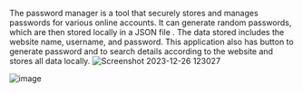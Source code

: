 The password manager is a tool that securely stores and manages passwords for various online accounts. It can generate random passwords, which are then stored locally in a JSON file . The data stored includes the website name, username, and password. This application also has button to generate password and to search details according to the website and stores all data locally. 
![Screenshot 2023-12-26 123027](https://github.com/Shankhosuvro-G/Password-Manager/assets/98182979/c00301bf-4b3e-4973-85dc-85304865ddf6)

![image](https://github.com/Shankhosuvro-G/Password-Manager/assets/98182979/21b0c844-dbe5-4d88-9846-0590071496ca)



